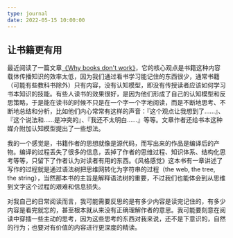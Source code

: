 ```yaml
---
type: journal
date: 2022-05-15 10:00:00
---
```


## 让书籍更有用

最近阅读了一篇文章[《Why books don't work》](https://andymatuschak.org/books/)，它的核心观点是书籍这种内容载体传播知识的效率太低，因为我们通过看书学习能记住的东西很少，通常书籍（可能有些教科书除外）只有内容，没有认知模型，即没有传授读者应该如何学习书本知识的技能。有些人读书的效果很好，是因为他们形成了自己的认知模型和反思策略，于是能在读书的时候不只是在一个字一个字地阅读，而是不断地思考、不断地总结和分析，比如他们内心常常有这样的声音：『这个观点让我想到了……』、『这个说法和……是冲突的』、『我还不太明白……』等等。文章作者还给书本这种媒介附加认知模型提出了一些想法。

我的一个感觉是，书籍作者的思想就像是源代码，而写出来的作品是编译后的产物。编译的过程丢失了很多的信息，丢掉了作者的思维过程、知识体系、结构化思考等等，只留下了作者认为对读者有用的东西。《风格感觉》这本书有一章讲述了写作的过程就是通过语法树把思维网转化为字符串的过程（the web, the tree, the string），当然那本书的主旨是解释语法树的重要，不过我们也能体会到从思维到文字这个过程的艰难和信息损失。

对我自己的日常阅读而言，我可能需要反思的是有多少内容是读完记住的，有多少内容是看完就忘的，甚至根本就从来没有正确理解作者的意思。我可能要刻意在阅读中穿插一些主动的思考，因为这些思考的东西对我来说，还不是下意识的，自然的行为；也要对有价值的内容进行更深度的精读。
